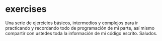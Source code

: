 # exercises

Una serie de ejercicios básicos, intermedios y complejos para ir practicando y recordando todo de programación de mi parte, así mismo compartir con ustedes toda la información de mi código escrito. Saludos.
